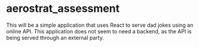 # aerostrat_assessment
This will be a simple application that uses React to serve dad jokes using an online API. This application does not seem to need a backend, as the API is being served through an external party. 